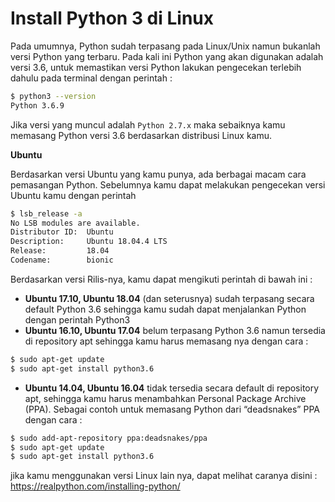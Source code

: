 # Install Python 3 di Linux

Pada umumnya, Python sudah terpasang pada Linux/Unix namun bukanlah versi Python yang terbaru. Pada kali ini Python yang akan digunakan adalah versi 3.6, untuk memastikan versi Python lakukan pengecekan terlebih dahulu pada terminal dengan perintah :

```bash
$ python3 --version
Python 3.6.9
```

Jika versi yang muncul adalah `Python 2.7.x` maka sebaiknya kamu memasang  Python versi 3.6 berdasarkan distribusi Linux kamu.

**Ubuntu** 

Berdasarkan versi Ubuntu yang kamu punya, ada berbagai macam cara pemasangan Python. Sebelumnya kamu dapat melakukan pengecekan versi Ubuntu kamu dengan perintah

```bash
$ lsb_release -a
No LSB modules are available.
Distributor ID:	 Ubuntu
Description:     Ubuntu 18.04.4 LTS
Release:         18.04
Codename:        bionic
```

Berdasarkan versi Rilis-nya, kamu dapat mengikuti perintah di bawah ini :

* **Ubuntu 17.10, Ubuntu 18.04** \(dan seterusnya\) sudah terpasang secara default Python 3.6 sehingga kamu sudah dapat menjalankan Python dengan perintah Python3
* **Ubuntu 16.10, Ubuntu 17.04** belum terpasang Python 3.6 namun tersedia di repository apt sehingga kamu harus memasang nya dengan cara :

```bash
$ sudo apt-get update
$ sudo apt-get install python3.6
```

* **Ubuntu 14.04, Ubuntu 16.04** tidak tersedia secara default di repository apt, sehingga kamu harus menambahkan Personal Package Archive \(PPA\). Sebagai contoh untuk memasang Python dari “deadsnakes” PPA dengan cara :

```bash
$ sudo add-apt-repository ppa:deadsnakes/ppa
$ sudo apt-get update
$ sudo apt-get install python3.6
```

jika kamu menggunakan versi Linux lain nya, dapat melihat caranya disini : [https://realpython.com/installing-python/ ](https://realpython.com/installing-python/%20)

